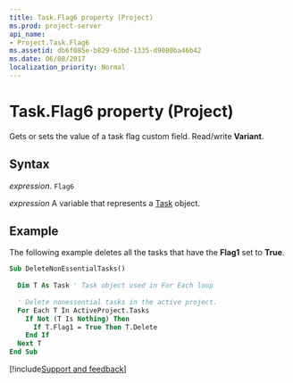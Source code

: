 ```yaml
---
title: Task.Flag6 property (Project)
ms.prod: project-server
api_name:
- Project.Task.Flag6
ms.assetid: db6f085e-b829-63bd-1335-d9080ba46b42
ms.date: 06/08/2017
localization_priority: Normal
---
```



# Task.Flag6 property (Project)

Gets or sets the value of a task flag custom field. Read/write  **Variant**.


## Syntax

_expression_. `Flag6`

_expression_ A variable that represents a [Task](./Project.Task.md) object.


## Example

The following example deletes all the tasks that have the  **Flag1** set to **True**.


```vb
Sub DeleteNonEssentialTasks() 
 
  Dim T As Task ' Task object used in For Each loop 
 
  ' Delete nonessential tasks in the active project. 
  For Each T In ActiveProject.Tasks 
    If Not (T Is Nothing) Then 
      If T.Flag1 = True Then T.Delete 
    End If 
  Next T 
End Sub
```

[!include[Support and feedback](~/includes/feedback-boilerplate.md)]